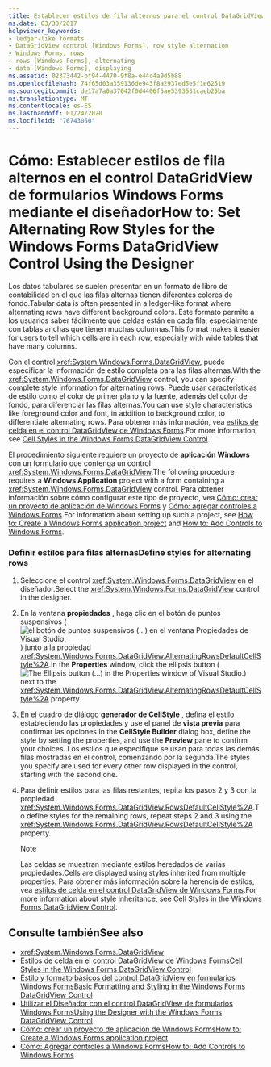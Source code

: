 ```yaml
---
title: Establecer estilos de fila alternos para el control DataGridView mediante el diseñador
ms.date: 03/30/2017
helpviewer_keywords:
- ledger-like formats
- DataGridView control [Windows Forms], row style alternation
- Windows Forms, rows
- rows [Windows Forms], alternating
- data [Windows Forms], displaying
ms.assetid: 02373442-bf94-4470-9f8a-e44c4a9d5b88
ms.openlocfilehash: 74f65d03a359136de943f8a2937ed5e5f1e62519
ms.sourcegitcommit: de17a7a0a37042f0d4406f5ae5393531caeb25ba
ms.translationtype: MT
ms.contentlocale: es-ES
ms.lasthandoff: 01/24/2020
ms.locfileid: "76743050"
---
```

# <a name="how-to-set-alternating-row-styles-for-the-windows-forms-datagridview-control-using-the-designer"></a><span data-ttu-id="22f53-102">Cómo: Establecer estilos de fila alternos en el control DataGridView de formularios Windows Forms mediante el diseñador</span><span class="sxs-lookup"><span data-stu-id="22f53-102">How to: Set Alternating Row Styles for the Windows Forms DataGridView Control Using the Designer</span></span>

<span data-ttu-id="22f53-103">Los datos tabulares se suelen presentar en un formato de libro de contabilidad en el que las filas alternas tienen diferentes colores de fondo.</span><span class="sxs-lookup"><span data-stu-id="22f53-103">Tabular data is often presented in a ledger-like format where alternating rows have different background colors.</span></span> <span data-ttu-id="22f53-104">Este formato permite a los usuarios saber fácilmente qué celdas están en cada fila, especialmente con tablas anchas que tienen muchas columnas.</span><span class="sxs-lookup"><span data-stu-id="22f53-104">This format makes it easier for users to tell which cells are in each row, especially with wide tables that have many columns.</span></span>

<span data-ttu-id="22f53-105">Con el control <xref:System.Windows.Forms.DataGridView>, puede especificar la información de estilo completa para las filas alternas.</span><span class="sxs-lookup"><span data-stu-id="22f53-105">With the <xref:System.Windows.Forms.DataGridView> control, you can specify complete style information for alternating rows.</span></span> <span data-ttu-id="22f53-106">Puede usar características de estilo como el color de primer plano y la fuente, además del color de fondo, para diferenciar las filas alternas.</span><span class="sxs-lookup"><span data-stu-id="22f53-106">You can use style characteristics like foreground color and font, in addition to background color, to differentiate alternating rows.</span></span> <span data-ttu-id="22f53-107">Para obtener más información, vea [estilos de celda en el control DataGridView de Windows Forms](cell-styles-in-the-windows-forms-datagridview-control.md).</span><span class="sxs-lookup"><span data-stu-id="22f53-107">For more information, see [Cell Styles in the Windows Forms DataGridView Control](cell-styles-in-the-windows-forms-datagridview-control.md).</span></span>

<span data-ttu-id="22f53-108">El procedimiento siguiente requiere un proyecto de **aplicación Windows** con un formulario que contenga un control <xref:System.Windows.Forms.DataGridView>.</span><span class="sxs-lookup"><span data-stu-id="22f53-108">The following procedure requires a **Windows Application** project with a form containing a <xref:System.Windows.Forms.DataGridView> control.</span></span> <span data-ttu-id="22f53-109">Para obtener información sobre cómo configurar este tipo de proyecto, vea [Cómo: crear un proyecto de aplicación de Windows Forms](/visualstudio/ide/step-1-create-a-windows-forms-application-project) y [Cómo: agregar controles a Windows Forms](how-to-add-controls-to-windows-forms.md).</span><span class="sxs-lookup"><span data-stu-id="22f53-109">For information about setting up such a project, see [How to: Create a Windows Forms application project](/visualstudio/ide/step-1-create-a-windows-forms-application-project) and [How to: Add Controls to Windows Forms](how-to-add-controls-to-windows-forms.md).</span></span>

### <a name="define-styles-for-alternating-rows"></a><span data-ttu-id="22f53-110">Definir estilos para filas alternas</span><span class="sxs-lookup"><span data-stu-id="22f53-110">Define styles for alternating rows</span></span>

1. <span data-ttu-id="22f53-111">Seleccione el control <xref:System.Windows.Forms.DataGridView> en el diseñador.</span><span class="sxs-lookup"><span data-stu-id="22f53-111">Select the <xref:System.Windows.Forms.DataGridView> control in the designer.</span></span>

2. <span data-ttu-id="22f53-112">En la ventana **propiedades** , haga clic en el botón de puntos suspensivos (![el botón de puntos suspensivos (...) en el ventana Propiedades de Visual Studio.](./media/visual-studio-ellipsis-button.png)) junto a la propiedad <xref:System.Windows.Forms.DataGridView.AlternatingRowsDefaultCellStyle%2A>.</span><span class="sxs-lookup"><span data-stu-id="22f53-112">In the **Properties** window, click the ellipsis button (![The Ellipsis button (...) in the Properties window of Visual Studio.](./media/visual-studio-ellipsis-button.png)) next to the <xref:System.Windows.Forms.DataGridView.AlternatingRowsDefaultCellStyle%2A> property.</span></span>

3. <span data-ttu-id="22f53-113">En el cuadro de diálogo **generador de CellStyle** , defina el estilo estableciendo las propiedades y use el panel de **vista previa** para confirmar las opciones.</span><span class="sxs-lookup"><span data-stu-id="22f53-113">In the **CellStyle Builder** dialog box, define the style by setting the properties, and use the **Preview** pane to confirm your choices.</span></span> <span data-ttu-id="22f53-114">Los estilos que especifique se usan para todas las demás filas mostradas en el control, comenzando por la segunda.</span><span class="sxs-lookup"><span data-stu-id="22f53-114">The styles you specify are used for every other row displayed in the control, starting with the second one.</span></span>

4. <span data-ttu-id="22f53-115">Para definir estilos para las filas restantes, repita los pasos 2 y 3 con la propiedad <xref:System.Windows.Forms.DataGridView.RowsDefaultCellStyle%2A>.</span><span class="sxs-lookup"><span data-stu-id="22f53-115">To define styles for the remaining rows, repeat steps 2 and 3 using the <xref:System.Windows.Forms.DataGridView.RowsDefaultCellStyle%2A> property.</span></span>

    > [!NOTE]
    > <span data-ttu-id="22f53-116">Las celdas se muestran mediante estilos heredados de varias propiedades.</span><span class="sxs-lookup"><span data-stu-id="22f53-116">Cells are displayed using styles inherited from multiple properties.</span></span> <span data-ttu-id="22f53-117">Para obtener más información sobre la herencia de estilos, vea [estilos de celda en el control DataGridView de Windows Forms](cell-styles-in-the-windows-forms-datagridview-control.md).</span><span class="sxs-lookup"><span data-stu-id="22f53-117">For more information about style inheritance, see [Cell Styles in the Windows Forms DataGridView Control](cell-styles-in-the-windows-forms-datagridview-control.md).</span></span>

## <a name="see-also"></a><span data-ttu-id="22f53-118">Consulte también</span><span class="sxs-lookup"><span data-stu-id="22f53-118">See also</span></span>

- <xref:System.Windows.Forms.DataGridView>
- [<span data-ttu-id="22f53-119">Estilos de celda en el control DataGridView de Windows Forms</span><span class="sxs-lookup"><span data-stu-id="22f53-119">Cell Styles in the Windows Forms DataGridView Control</span></span>](cell-styles-in-the-windows-forms-datagridview-control.md)
- [<span data-ttu-id="22f53-120">Estilo y formato básicos del control DataGridView en formularios Windows Forms</span><span class="sxs-lookup"><span data-stu-id="22f53-120">Basic Formatting and Styling in the Windows Forms DataGridView Control</span></span>](basic-formatting-and-styling-in-the-windows-forms-datagridview-control.md)
- [<span data-ttu-id="22f53-121">Utilizar el Diseñador con el control DataGridView de formularios Windows Forms</span><span class="sxs-lookup"><span data-stu-id="22f53-121">Using the Designer with the Windows Forms DataGridView Control</span></span>](using-the-designer-with-the-windows-forms-datagridview-control.md)
- [<span data-ttu-id="22f53-122">Cómo: crear un proyecto de aplicación de Windows Forms</span><span class="sxs-lookup"><span data-stu-id="22f53-122">How to: Create a Windows Forms application project</span></span>](/visualstudio/ide/step-1-create-a-windows-forms-application-project)
- [<span data-ttu-id="22f53-123">Cómo: Agregar controles a Windows Forms</span><span class="sxs-lookup"><span data-stu-id="22f53-123">How to: Add Controls to Windows Forms</span></span>](how-to-add-controls-to-windows-forms.md)
